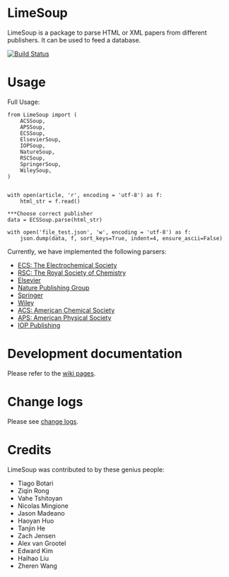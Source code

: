 # LimeSoup

LimeSoup is a package to parse HTML or XML papers from different publishers. It can be
used to feed a database.

[![Build Status](https://semaphoreci.com/api/v1/projects/686509c1-2128-44fd-9532-1a32090bd980/2687086/badge.svg)](https://semaphoreci.com/cedergrouphub/limesoup)

# Usage

Full Usage:

```
from LimeSoup import (
    ACSSoup, 
    APSSoup, 
    ECSSoup, 
    ElsevierSoup, 
    IOPSoup, 
    NatureSoup, 
    RSCSoup, 
    SpringerSoup, 
    WileySoup,
)


with open(article, 'r', encoding = 'utf-8') as f:
    html_str = f.read()

***Choose correct publisher
data = ECSSoup.parse(html_str)

with open('file_test.json', 'w', encoding = 'utf-8') as f:
    json.dump(data, f, sort_keys=True, indent=4, ensure_ascii=False)
```    

Currently, we have implemented the following parsers:

- [ECS: The Electrochemical Society](http://ecsdl.org)
- [RSC: The Royal Society of Chemistry](https://www.rsc.org)
- [Elsevier](https://www.elsevier.com/catalog)
- [Nature Publishing Group](https://www.nature.com)
- [Springer](https://www.springernature.com/gp/products/journals)
- [Wiley](https://onlinelibrary.wiley.com)
- [ACS: American Chemical Society](https://pubs.acs.org)
- [APS: American Physical Society](https://journals.aps.org)
- [IOP Publishing](https://ioppublishing.org/publications/our-journals/)

# Development documentation

Please refer to the [wiki pages](https://github.com/CederGroupHub/LimeSoup/wiki).

# Change logs

Please see [change logs](CHANGES.md).

# Credits

LimeSoup was contributed to by these genius people:

- Tiago Botari
- Ziqin Rong
- Vahe Tshitoyan
- Nicolas Mingione
- Jason Madeano
- Haoyan Huo
- Tanjin He
- Zach Jensen
- Alex van Grootel
- Edward Kim
- Haihao Liu
- Zheren Wang

